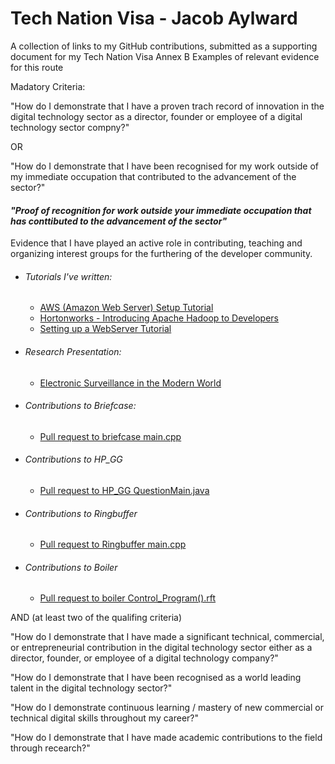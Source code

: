 # Tech Nation Visa - Jacob Aylward

A collection of links to my GitHub contributions, submitted as a supporting document for my Tech Nation Visa
Annex B 
Examples of relevant evidence for this route

Madatory Criteria:

"How do I demonstrate that I have a proven trach record of innovation in the digital
technology sector as a director, founder or employee of a digital technology sector
compny?"

OR

"How do I demonstrate that I have been recognised for my work outside of my
immediate occupation that contributed to the advancement of the sector?"

#### *"Proof of recognition for work outside your immediate occupation that has conttibuted to the advancement of the sector"*
Evidence that I have played an active role in contributing, teaching and organizing interest groups for the furthering of the developer community.

- ###### Tutorials I've written: 
  - [AWS (Amazon Web Server) Setup Tutorial](https://github.com/Jraylward0/Tutorials/blob/master/AWS.pdf)
  - [Hortonworks - Introducing Apache Hadoop to Developers](https://github.com/Jraylward0/Tutorials/blob/master/Hortonworks.pdf)
  - [Setting up a WebServer Tutorial](https://github.com/Jraylward0/Tutorials/blob/master/WebServer.pdf)

- ###### Research Presentation:
  - [Electronic Surveillance in the Modern World](https://github.com/Jraylward0/Case_Studys/blob/master/CCTV_Presintation.pptx)

- ###### Contributions to Briefcase:
  - [Pull request to briefcase main.cpp](https://github.com/Jraylward0/briefcase-master/blob/master/main.cpp)
  
- ###### Contributions to HP_GG
  - [Pull request to HP_GG QuestionMain.java](https://github.com/Jraylward0/HP_GG/blob/d69c1f6a36e2e7bfcc8613f6327b165712223343/src/GuessingGame/QuestionMain.java)
  
- ###### Contributions to Ringbuffer
  - [Pull request to Ringbuffer main.cpp](https://github.com/Jraylward0/ringbuffer-master/blob/master/ringbuffer-master/src/main.cpp)
  
- ###### Contributions to Boiler
  - [Pull request to boiler Control_Program().rft](https://github.com/Jraylward0/Boiler_test_code/blob/master/Control_Program().rtf)


AND (at least two of the qualifing criteria)

"How do I demonstrate that I have made a significant technical, commercial, or
entrepreneurial contribution in the digital technology sector either as a director,
founder, or employee of a digital technology company?"

"How do I demonstrate that I have been recognised as a world leading talent in the
digital technology sector?"

"How do I demonstrate continuous learning / mastery of new commercial or
technical digital skills throughout my career?"

"How do I demonstrate that I have made academic contributions to the field through 
recearch?"
